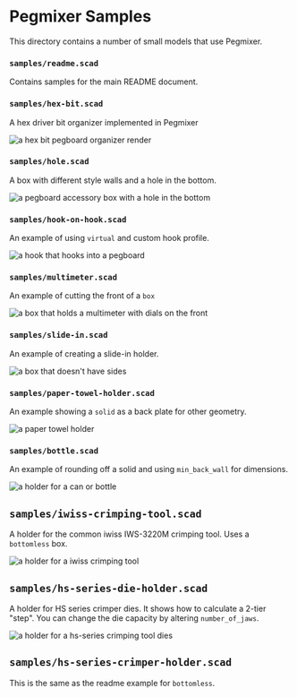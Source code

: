 # Pegmixer Samples

This directory contains a number of small models that use Pegmixer. 

### `samples/readme.scad`

Contains samples for the main README document.

### `samples/hex-bit.scad`

A hex driver bit organizer implemented in Pegmixer

![a hex bit pegboard organizer render](../images/example-hex-bit.png)


### `samples/hole.scad`

A box with different style walls and a hole in the bottom.

![a pegboard accessory box with a hole in the bottom](../images/example-hole.png)


### `samples/hook-on-hook.scad`

An example of using `virtual` and custom hook profile.

![a hook that hooks into a pegboard](../images/example-hook-on-hook.png)

### `samples/multimeter.scad`

An example of cutting the front of a `box`

![a box that holds a multimeter with dials on the front](../images/example-multimeter.png)

### `samples/slide-in.scad`

An example of creating a slide-in holder.

![a box that doesn't have sides](../images/example-slide-in.png)


### `samples/paper-towel-holder.scad`

An example showing a `solid` as a back plate for other geometry.

![a paper towel holder](../images/example-paper-towel.jpg)


### `samples/bottle.scad`

An example of rounding off a solid and using `min_back_wall` for dimensions.

![a holder for a can or bottle](../images/example-bottle.png)

## `samples/iwiss-crimping-tool.scad`

A holder for the common iwiss IWS-3220M crimping tool. Uses a `bottomless` box.

![a holder for a iwiss crimping tool](../images/example-iwiss.png)

## `samples/hs-series-die-holder.scad`

A holder for HS series crimper dies. It shows how to calculate a 2-tier "step". You can change the die capacity by altering `number_of_jaws`.

![a holder for a hs-series crimping tool dies](../images/example-hs-series-die-holder.png)

## `samples/hs-series-crimper-holder.scad`

This is the same as the readme example for `bottomless`.

